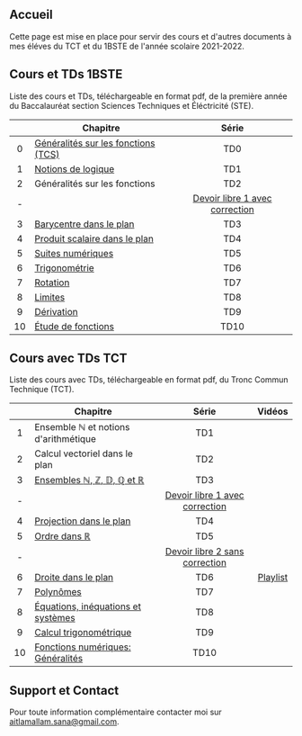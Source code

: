 ## Accueil

Cette page est mise en place pour servir des cours et d'autres documents à mes éléves du TCT et du 1BSTE de l'année scolaire 2021-2022.

## Cours et TDs 1BSTE

Liste des cours et TDs, téléchargeable en format pdf, de la première année du Baccalauréat section Sciences Techniques et Éléctricité (STE).

|    | Chapitre                                                      | Série                     |
|:--:|---------------------------------------------------------------|:-------------------------:|
| 0  | [Généralités sur les fonctions (TCS)](pdfs/1STE/chap0.pdf)    | TD0                       |
| 1  | [Notions de logique](pdfs/1STE/chap1.pdf)                     | TD1                       |
| 2  | Généralités sur les fonctions                                 | TD2                       |
| -  |                                                               | [Devoir libre 1 avec correction](pdfs/1STE/DL1.pdf)       |
| 3  | [Barycentre dans le plan](pdfs/1STE/chap3.pdf)                | TD3                       |
| 4  | [Produit scalaire dans le plan](pdfs/1STE/chap4.pdf)          | TD4                       |
| 5  | [Suites numériques](pdfs/1STE/chap5.pdf)                      | TD5                       |
| 6  | [Trigonométrie](pdfs/1STE/chap6.pdf)                          | TD6                       |
| 7  | [Rotation](pdfs/1STE/chap7.pdf)                               | TD7                       |
| 8  | [Limites](pdfs/1STE/chap8.pdf)                                | TD8                       |
| 9  | [Dérivation](pdfs/1STE/chap9.pdf)                             | TD9                       |
| 10 | [Étude de fonctions](pdfs/1STE/chap10.pdf)                    | TD10                      |



## Cours avec TDs TCT

Liste des cours avec TDs, téléchargeable en format pdf, du Tronc Commun Technique (TCT).

|    | Chapitre                                                                                                | Série                     | Vidéos         |
|:--:|---------------------------------------------------------------------------------------------------------|:-------------------------:|:--------------:|
| 1  | Ensemble $\mathbb{N}$ et notions d'arithmétique                                                         | TD1                       |                |
| 2  | Calcul vectoriel dans le plan                                                                           | TD2                       |                |
| 3  | [Ensembles $\mathbb{N}$, $\mathbb{Z}$, $\mathbb{D}$, $\mathbb{Q}$ et $\mathbb{R}$](pdfs/TCT/chap3.pdf)  | TD3                       |                |
| -  |                                                                                                         | [Devoir libre 1 avec correction](pdfs/TCT/DL1.pdf)       |                |
| 4  | [Projection dans le plan](pdfs/TCT/chap4.pdf)                                                           | TD4                       |                |
| 5  | [Ordre dans $\mathbb{R}$](pdfs/TCT/chap5.pdf)                                                           | TD5                       |                |
| -  |                                                                                                         | [Devoir libre 2 sans correction](pdfs/TCT/DL2.pdf)       |                |
| 6  | [Droite dans le plan](pdfs/TCT/chap6.pdf)                                                               | TD6                       | [Playlist](https://www.youtube.com/watch?v=81GnfsW675M&list=PLnm-difRg2I4GANooAuojrVcl6FM2Nr79)     |
| 7  | [Polynômes](pdfs/TCT/chap7.pdf)                                                                         | TD7                       |                |
| 8  | [Équations, inéquations et systèmes](pdfs/TCT/chap8.pdf)                                                | TD8                       |                |
| 9  | [Calcul trigonométrique](pdfs/TCT/chap9.pdf)                                                            | TD9                       |                |
| 10 | [Fonctions numériques: Généralités](pdfs/TCT/chap10.pdf)                                                | TD10                      |                |



## Support et Contact

Pour toute information complémentaire contacter moi sur [aitlamallam.sana@gmail.com](mailto:aitlamallam.sana@gmail.com).
